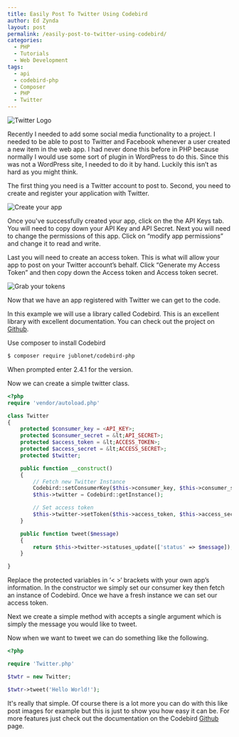 ```yaml
---
title: Easily Post To Twitter Using Codebird
author: Ed Zynda
layout: post
permalink: /easily-post-to-twitter-using-codebird/
categories:
  - PHP
  - Tutorials
  - Web Development
tags:
  - api
  - codebird-php
  - Composer
  - PHP
  - Twitter
---
```

![Twitter Logo](http://www.edzynda.com/media/twitter_logo-300x300.png)

Recently I needed to add some social media functionality to a project. I needed to be able to post to Twitter and Facebook whenever a user created a new item in the web app. I had never done this before in PHP because normally I would use some sort of plugin in WordPress to do this. Since this was not a WordPress site, I needed to do it by hand. Luckily this isn&#8217;t as hard as you might think.

The first thing you need is a Twitter account to post to. Second, you need to create and register your application with Twitter.

![Create your app](http://www.edzynda.com/media/twitter_post_app_1.jpg)

Once you've successfully created your app, click on the the API Keys tab. You will need to copy down your API Key and API Secret. Next you will need to change the permissions of this app. Click on &#8220;modify app permissions&#8221; and change it to read and write.

Last you will need to create an access token. This is what will allow your app to post on your Twitter account&#8217;s behalf. Click &#8220;Generate my Access Token&#8221; and then copy down the Access token and Access token secret.

![Grab your tokens](http://www.edzynda.com/media/twitter_post_app_2.jpg)

Now that we have an app registered with Twitter we can get to the code.

In this example we will use a library called Codebird. This is an excellent library with excellent documentation. You can check out the project on [Github](https://github.com/jublonet/codebird-php).

Use composer to install Codebird

```bash
$ composer require jublonet/codebird-php
```

When prompted enter 2.4.1 for the version.

Now we can create a simple twitter class.

```php
<?php
require 'vendor/autoload.php'

class Twitter
{
    protected $consumer_key = <API_KEY>;
    protected $consumer_secret = &lt;API_SECRET>;
    protected $access_token = &lt;ACCESS_TOKEN>;
    protected $access_secret = &lt;ACCESS_SECRET>;
    protected $twitter;

    public function __construct()
    {
        // Fetch new Twitter Instance
        Codebird::setConsumerKey($this->consumer_key, $this->consumer_secret);
        $this->twitter = Codebird::getInstance();

        // Set access token
        $this->twitter->setToken($this->access_token, $this->access_secret);
    }

    public function tweet($message)
    {
        return $this->twitter->statuses_update(['status' => $message]);
    }

}
```

Replace the protected variables in &#8216;< >&#8216; brackets with your own app&#8217;s information. In the constructor we simply set our consumer key then fetch an instance of Codebird. Once we have a fresh instance we can set our access token.

Next we create a simple method with accepts a single argument which is simply the message you would like to tweet.

Now when we want to tweet we can do something like the following.

```php
<?php

require 'Twitter.php'

$twtr = new Twitter;

$twtr->tweet('Hello World!');
```

It's really that simple. Of course there is a lot more you can do with this like post images for example but this is just to show you how easy it can be. For more features just check out the documentation on the Codebird [Github](https://github.com/jublonet/codebird-php) page.
